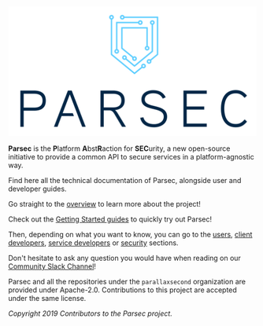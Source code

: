 ![Parsec Logo](parsec.png)

**Parsec** is the **P**latform **A**bst**R**action for **SEC**urity, a new open-source initiative to
provide a common API to secure services in a platform-agnostic way.

Find here all the technical documentation of Parsec, alongside user and developer guides.

Go straight to the [overview](overview.md) to learn more about the project!

Check out the [Getting Started guides](getting_started) to quickly try out Parsec!

Then, depending on what you want to know, you can go to the [users](parsec_users.md), [client
developers](parsec_client/README.md), [service developers](parsec_service/README.md) or
[security](parsec_security/README.md) sections.

Don't hesitate to ask any question you would have when reading on our [Community Slack
Channel](https://github.com/parallaxsecond/community#community-channel)!

Parsec and all the repositories under the `parallaxsecond` organization are provided under
Apache-2.0. Contributions to this project are accepted under the same license.

*Copyright 2019 Contributors to the Parsec project.*
